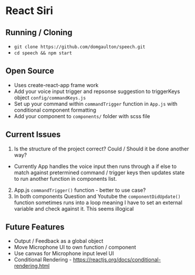# React Siri

## Running / Cloning
* `git clone https://github.com/domgaulton/speech.git`
* `cd speech && npm start`

## Open Source
* Uses create-react-app frame work
* Add your voice input trigger and repsonse suggestion to triggerKeys object `config/commandKeys.js`
* Set up your command within `commandTrigger` function in `App.js` with conditional component formatting
* Add your component to `components/` folder with scss file

## Current Issues
1. Is the structure of the project correct? Could / Should it be done another way? 
- Currently App handles the voice input then runs through a if else to match against pretermined command / trigger keys then updates state to run another function in components list. 
2. App.js `commandTrigger()` function - better to use case?
3. In both components Question and Youtube the `componentDidUpdate()` function sometimes runs into a loop meaning I have to set an external variable and check against it. This seems illogical 

## Future Features
* Output / Feedback as a global object
* Move Microphone UI to own function / component
* Use canvas for Microphone input level UI
* Conditional Rendering - https://reactjs.org/docs/conditional-rendering.html